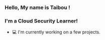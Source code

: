 ### Hello, My name is Taibou !

### I'm a Cloud Security Learner!
- 💻 I'm currently working on a few projects.

